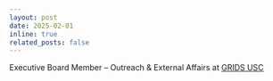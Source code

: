 ```yaml
---
layout: post
date: 2025-02-01 
inline: true
related_posts: false
---
```


Executive Board Member – Outreach & External Affairs at [GRIDS USC](https://viterbigrids.org/)
